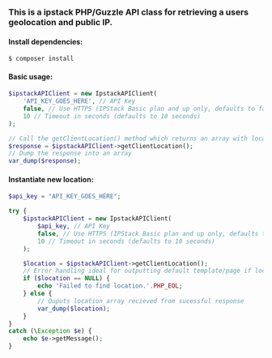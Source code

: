 ### This is a ipstack PHP/Guzzle API class for retrieving a users geolocation and public IP.

#### Install dependencies:

`$ composer install`


#### Basic usage:

```php
$ipstackAPIClient = new IpstackAPIClient(
    'API_KEY_GOES_HERE', // API Key
    false, // Use HTTPS (IPStack Basic plan and up only, defaults to false)
    10 // Timeout in seconds (defaults to 10 seconds)
);

// Call the getClientLocation() method which returns an array with location/ip
$response = $ipstackAPIClient->getClientLocation();
// Dump the response into an array
var_dump($response);
```


#### Instantiate new location:

```php
$api_key = "API_KEY_GOES_HERE";

try {
    $ipstackAPIClient = new IpstackAPIClient(
        $api_key, // API Key
        false, // Use HTTPS (IPStack Basic plan and up only, defaults to false)
        10 // Timeout in seconds (defaults to 10 seconds)
    );

    $location = $ipstackAPIClient->getClientLocation();
    // Error handling ideal for outputting default template/page if location array was equal to null.
    if ($location == NULL) {
        echo 'Failed to find location.'.PHP_EOL;
    } else {
        // Ouputs location array recieved from sucessful response
        var_dump($location);
    }
}
catch (\Exception $e) {
    echo $e->getMessage();
}
```